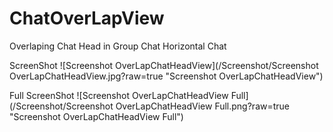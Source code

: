 # ChatOverLapView
Overlaping Chat Head in Group Chat Horizontal Chat

ScreenShot 
![Screenshot OverLapChatHeadView](/Screenshot/Screenshot OverLapChatHeadView.jpg?raw=true "Screenshot OverLapChatHeadView")

Full ScreenShot
![Screenshot OverLapChatHeadView Full](/Screenshot/Screenshot OverLapChatHeadView Full.png?raw=true "Screenshot OverLapChatHeadView Full")

